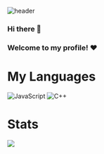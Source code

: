 ![header](https://capsule-render.vercel.app/api?type=waving&color=#0089ff&animation=fadeIn&height=300&section=header&text=FARIXZ&fontSize=120)

### Hi there 👋
### Welcome to my profile! ❤️

# My Languages
![JavaScript](https://img.shields.io/badge/javascript-%23323330.svg?style=for-the-badge&logo=javascript&logoColor=%23F7DF1E)
![C++](https://img.shields.io/badge/c++-%2300599C.svg?style=for-the-badge&logo=c%2B%2B&logoColor=white)
# Stats
![](https://komarev.com/ghpvc/?username=farixz&style=flat-square&label=Profile+Views:)
